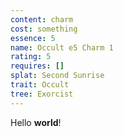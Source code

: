```yaml
---
content: charm
cost: something
essence: 5
name: Occult e5 Charm 1
rating: 5
requires: []
splat: Second Sunrise
trait: Occult
tree: Exorcist
---
```


Hello **world**!
